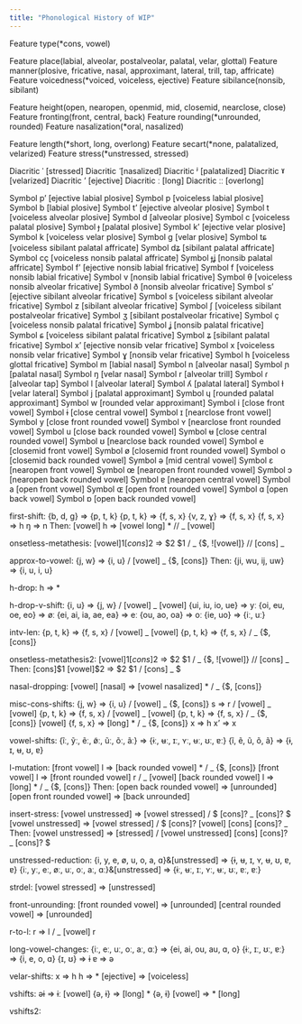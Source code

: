 ```yaml
---
title: "Phonological History of WIP"
---
```


Feature type(*cons, vowel)

Feature place(labial, alveolar, postalveolar, palatal, velar, glottal)
Feature manner(plosive, fricative, nasal, approximant, lateral, trill, tap, affricate)
Feature voicedness(*voiced, voiceless, ejective)
Feature sibilance(nonsib, sibilant)

Feature height(open, nearopen, openmid, mid, closemid, nearclose, close)
Feature fronting(front, central, back)
Feature rounding(*unrounded, rounded)
Feature nasalization(*oral, nasalized)

Feature length(*short, long, overlong)
Feature secart(*none, palatalized, velarized)
Feature stress(*unstressed, stressed)

Diacritic ˈ [stressed]
Diacritic ̃ [nasalized]
Diacritic ʲ [palatalized]
Diacritic ˠ [velarized]
Diacritic ʼ [ejective]
Diacritic ː [long]
Diacritic ːː [overlong]

Symbol pʼ [ejective labial plosive]
Symbol p [voiceless labial plosive]
Symbol b [labial plosive]
Symbol tʼ [ejective alveolar plosive]
Symbol t [voiceless alveolar plosive]
Symbol d [alveolar plosive]
Symbol c [voiceless palatal plosive]
Symbol ɟ [palatal plosive]
Symbol kʼ [ejective velar plosive]
Symbol k [voiceless velar plosive]
Symbol g [velar plosive]
Symbol tɕ [voiceless sibilant palatal affricate]
Symbol dʑ [sibilant palatal affricate]
Symbol cç [voiceless nonsib palatal affricate]
Symbol ɟʝ [nonsib palatal affricate]
Symbol fʼ [ejective nonsib labial fricative]
Symbol f [voiceless nonsib labial fricative]
Symbol v [nonsib labial fricative]
Symbol θ [voiceless nonsib alveolar fricative]
Symbol ð [nonsib alveolar fricative]
Symbol sʼ [ejective sibilant alveolar fricative]
Symbol s [voiceless sibilant alveolar fricative]
Symbol z [sibilant alveolar fricative]
Symbol ʃ [voiceless sibilant postalveolar fricative]
Symbol ʒ [sibilant postalveolar fricative]
Symbol ç [voiceless nonsib palatal fricative]
Symbol ʝ [nonsib palatal fricative]
Symbol ɕ [voiceless sibilant palatal fricative]
Symbol ʑ [sibilant palatal fricative]
Symbol xʼ [ejective nonsib velar fricative]
Symbol x [voiceless nonsib velar fricative]
Symbol ɣ [nonsib velar fricative]
Symbol h [voiceless glottal fricative]
Symbol m [labial nasal]
Symbol n [alveolar nasal]
Symbol ɲ [palatal nasal]
Symbol ŋ [velar nasal]
Symbol r [alveolar trill]
Symbol ɾ [alveolar tap]
Symbol l [alveolar lateral]
Symbol ʎ [palatal lateral]
Symbol ɫ [velar lateral]
Symbol j [palatal approximant]
Symbol ɥ [rounded palatal approximant]
Symbol w [rounded velar approximant]
Symbol i [close front vowel]
Symbol ɨ [close central vowel]
Symbol ɪ [nearclose front vowel]
Symbol y [close front rounded vowel]
Symbol ʏ [nearclose front rounded vowel]
Symbol u [close back rounded vowel]
Symbol ʉ [close central rounded vowel]
Symbol ʊ [nearclose back rounded vowel]
Symbol e [closemid front vowel]
Symbol ø [closemid front rounded vowel]
Symbol o [closemid back rounded vowel]
Symbol ə [mid central vowel]
Symbol ɛ [nearopen front vowel]
Symbol œ [nearopen front rounded vowel]
Symbol ɔ [nearopen back rounded vowel]
Symbol ɐ [nearopen central vowel]
Symbol a [open front vowel]
Symbol ɶ [open front rounded vowel]
Symbol ɑ [open back vowel]
Symbol ɒ [open back rounded vowel]

first-shift:
  {b, d, g} => {p, t, k}
  {p, t, k} => {f, s, x}
  {v, z, ɣ} => {f, s, x}
  {f, s, x} => h
  ŋ => n
  Then:
  [vowel] h => [vowel long] * // _ [vowel]

onsetless-metathesis:
  [vowel]$1 [cons]$2 => $2 $1 / _ {$, ![vowel]} // [cons] _

approx-to-vowel:
  {j, w} => {i, u} / [vowel] _ {$, [cons]}
  Then:
  {ji, wu, ij, uw} => {i, u, i, u}

h-drop:
  h => *

h-drop-v-shift:
  {i, u} => {j, w} / [vowel] _ [vowel]
  {ui, iu, io, ue} => yː
  {oi, eu, oe, eo} => øː
  {ei, ai, ia, ae, ea} => eː
  {ou, ao, oa} => oː
  {ie, uo} => {iː, uː}

intv-len: 
  {p, t, k} => {f, s, x} / [vowel] _ [vowel]
  {p, t, k} => {f, s, x} / _ {$, [cons]}
 
onsetless-metathesis2:
  [vowel]$1 [cons]$2 => $2 $1 / _ {$, ![vowel]} // [cons] _
  Then:
  [cons]$1 [vowel]$2 => $2 $1 / [cons] _ $

nasal-dropping:
  [vowel] [nasal] => [vowel nasalized] * / _ {$, [cons]}

misc-cons-shifts:
  {j, w} => {i, u} / [vowel] _ {$, [cons]}
  s => r / [vowel] _ [vowel]
  {p, t, k} => {f, s, x} / [vowel] _ [vowel]
  {p, t, k} => {f, s, x} / _ {$, [cons]}
  [vowel] {f, s, x} => [long] * / _ {$, [cons]}
  x => h
  xʼ => x

vowel-shifts:
  {ĩː, ỹː, ẽː, ø̃ː, ũː, õː, ãː} => {ɨː, ʉː, ɪː, ʏː, ʉː, ʊː, ɐː}
  {ĩ, ẽ, ũ, õ, ã} => {ɨ, ɪ, ʉ, ʊ, ɐ}

l-mutation:
  [front vowel] l => [back rounded vowel] * / _ {$, [cons]}
  [front vowel] l => [front rounded vowel] r / _ [vowel]
  [back rounded vowel] l => [long] * / _ {$, [cons]}
  Then: 
  [open back rounded vowel] => [unrounded]
  [open front rounded vowel] => [back unrounded]

insert-stress:
  [vowel unstressed] => [vowel stressed] / $ [cons]? _ [cons]? $
  [vowel unstressed] => [vowel stressed] / $ [cons]? [vowel] [cons] [cons]? _
  Then:
  [vowel unstressed] => [stressed] / [vowel unstressed] [cons] [cons]? _ [cons]? $

unstressed-reduction:
  {i, y, e, ø, u, o, a, ɑ}&[unstressed] => {ɨ, ʉ, ɪ, ʏ, ʉ, ʊ, ɐ, ɐ}
  {iː, yː, eː, øː, uː, oː, aː, ɑː}&[unstressed] => {ɨː, ʉː, ɪː, ʏː, ʉː, ʊː, ɐː, ɐː}

strdel:
  [vowel stressed] => [unstressed]

front-unrounding:
  [front rounded vowel] => [unrounded]
  [central rounded vowel] => [unrounded]

r-to-l:
  r => l / _ [vowel] r

long-vowel-changes:
  {iː, eː, uː, oː, aː, ɑː} => {ei, ai, ou, au, ɑ, o}
  {ɨː, ɪː, ʊː, ɐː} => {i, e, o, ɑ}
  {ɪ, ʊ} => ɨ
  ɐ => ə

velar-shifts:
  x => h
  h => *
  [ejective] => [voiceless]

vshifts:
  əɨ => ɨː
  [vowel] {ə, ɨ} => [long] * 
  {ə, ɨ} [vowel] => * [long]

vshifts2:
  

